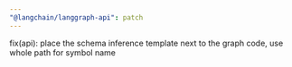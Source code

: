 ```yaml
---
"@langchain/langgraph-api": patch
---
```


fix(api): place the schema inference template next to the graph code, use whole path for symbol name
